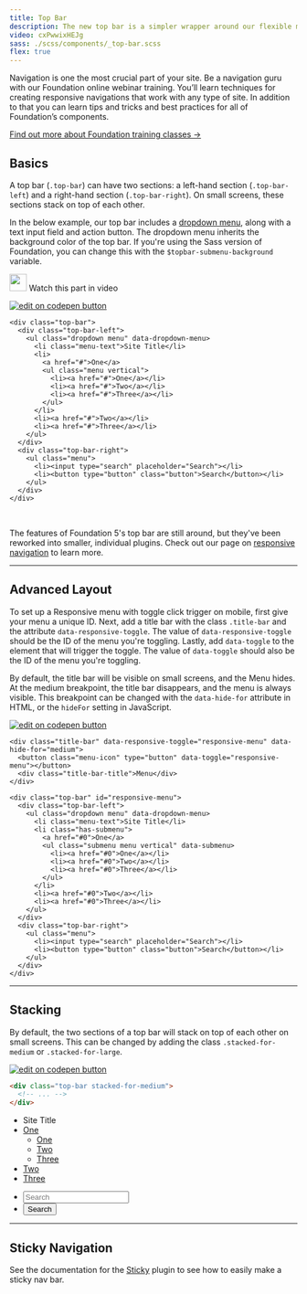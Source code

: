 ```yaml
---
title: Top Bar
description: The new top bar is a simpler wrapper around our flexible menu components.
video: cxPwwixHEJg
sass: ./scss/components/_top-bar.scss
flex: true
---
```


<div class="callout training-callout">
  <p>Navigation is one the most crucial part of your site. Be a navigation guru with our Foundation online webinar training. You’ll learn techniques for creating responsive navigations that work with any type of site. In addition to that you can learn tips and tricks and best practices for all of Foundation’s components.</p>
  <a href="//zurb.com/university/foundation-intro" target="_blank">Find out more about Foundation training classes →</a>
</div>

## Basics

A top bar (`.top-bar`) can have two sections: a left-hand section (`.top-bar-left`) and a right-hand section (`.top-bar-right`). On small screens, these sections stack on top of each other.

In the below example, our top bar includes a [dropdown menu](dropdown-menu.html), along with a text input field and action button. The dropdown menu inherits the background color of the top bar. If you're using the Sass version of Foundation, you can change this with the `$topbar-submenu-background` variable.

<p>
  <a class="" data-open-video="0:58"><img src="{{root}}assets/img/icons/watch-video-icon.svg" class="video-icon" height="30" width="30" alt=""> Watch this part in video</a>
</p>

<div class="docs-codepen-container">
  <a class="codepen-logo-link" href="https://codepen.io/IamManchanda/pen/eWrwKP?editors=1000" target="_blank"><img src="{{root}}assets/img/logos/edit-in-browser.svg" class="" height="" width="" alt="edit on codepen button"></a>
</div>

```html_example
<div class="top-bar">
  <div class="top-bar-left">
    <ul class="dropdown menu" data-dropdown-menu>
      <li class="menu-text">Site Title</li>
      <li>
        <a href="#">One</a>
        <ul class="menu vertical">
          <li><a href="#">One</a></li>
          <li><a href="#">Two</a></li>
          <li><a href="#">Three</a></li>
        </ul>
      </li>
      <li><a href="#">Two</a></li>
      <li><a href="#">Three</a></li>
    </ul>
  </div>
  <div class="top-bar-right">
    <ul class="menu">
      <li><input type="search" placeholder="Search"></li>
      <li><button type="button" class="button">Search</button></li>
    </ul>
  </div>
</div>
```

<br>

<div class="primary callout">
  <p>The features of Foundation 5's top bar are still around, but they've been reworked into smaller, individual plugins. Check out our page on <a href="responsive-navigation.html">responsive navigation</a> to learn more.</p>
</div>

---

## Advanced Layout

<p>To set up a Responsive menu with toggle click trigger on mobile, first give your menu a unique ID. Next, add a title bar with the class <code>.title-bar</code> and the attribute <code>data-responsive-toggle</code>. The value of <code>data-responsive-toggle</code> should be the ID of the menu you're toggling. Lastly, add <code>data-toggle</code> to the element that will trigger the toggle. The value of <code>data-toggle</code> should also be the ID of the menu you're toggling.</p>

<p>By default, the title bar will be visible on small screens, and the Menu hides. At the medium breakpoint, the title bar disappears, and the menu is always visible. This breakpoint can be changed with the <code>data-hide-for</code> attribute in HTML, or the <code>hideFor</code> setting in JavaScript.</p>

<div class="docs-codepen-container">
  <a class="codepen-logo-link" href="https://codepen.io/IamManchanda/pen/LymroM?editors=1000" target="_blank"><img src="{{root}}assets/img/logos/edit-in-browser.svg" class="" height="" width="" alt="edit on codepen button"></a>
</div>

```html_example
<div class="title-bar" data-responsive-toggle="responsive-menu" data-hide-for="medium">
  <button class="menu-icon" type="button" data-toggle="responsive-menu"></button>
  <div class="title-bar-title">Menu</div>
</div>

<div class="top-bar" id="responsive-menu">
  <div class="top-bar-left">
    <ul class="dropdown menu" data-dropdown-menu>
      <li class="menu-text">Site Title</li>
      <li class="has-submenu">
        <a href="#0">One</a>
        <ul class="submenu menu vertical" data-submenu>
          <li><a href="#0">One</a></li>
          <li><a href="#0">Two</a></li>
          <li><a href="#0">Three</a></li>
        </ul>
      </li>
      <li><a href="#0">Two</a></li>
      <li><a href="#0">Three</a></li>
    </ul>
  </div>
  <div class="top-bar-right">
    <ul class="menu">
      <li><input type="search" placeholder="Search"></li>
      <li><button type="button" class="button">Search</button></li>
    </ul>
  </div>
</div>
```

---

## Stacking

By default, the two sections of a top bar will stack on top of each other on small screens. This can be changed by adding the class `.stacked-for-medium` or `.stacked-for-large`.

<div class="docs-codepen-container">
  <a class="codepen-logo-link" href="https://codepen.io/IamManchanda/pen/XRYbZa?editors=1000" target="_blank"><img src="{{root}}assets/img/logos/edit-in-browser.svg" class="" height="" width="" alt="edit on codepen button"></a>
</div>

```html
<div class="top-bar stacked-for-medium">
  <!-- ... -->
</div>
```

<div class="top-bar stacked-for-medium">
  <div class="top-bar-left">
    <ul class="dropdown menu" data-dropdown-menu>
      <li class="menu-text">Site Title</li>
      <li>
        <a href="#">One</a>
        <ul class="menu vertical">
          <li><a href="#">One</a></li>
          <li><a href="#">Two</a></li>
          <li><a href="#">Three</a></li>
        </ul>
      </li>
      <li><a href="#">Two</a></li>
      <li><a href="#">Three</a></li>
    </ul>
  </div>
  <div class="top-bar-right">
    <ul class="menu">
      <li><input type="search" placeholder="Search"></li>
      <li><button type="button" class="button">Search</button></li>
    </ul>
  </div>
</div>

---

## Sticky Navigation

See the documentation for the [Sticky](sticky.html#sticky-navigation) plugin to see how to easily make a sticky nav bar.
